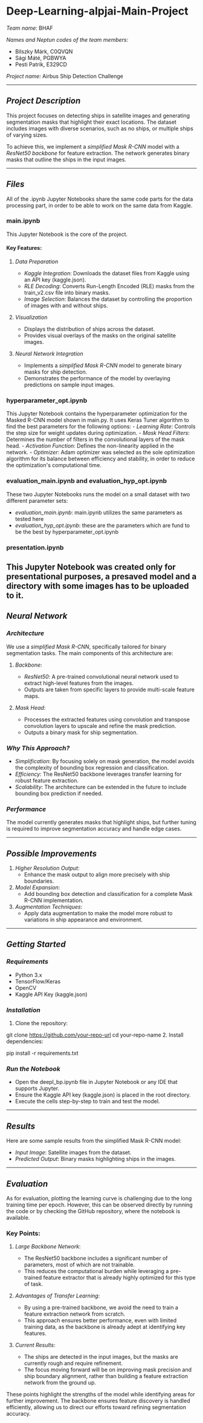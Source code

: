 # Deep-Learning-alpjai-Main-Project  

*Team name:* BHAF  

*Names and Neptun codes of the team members:*  
- Bilszky Márk, C0QVQN  
- Sági Máté, PGBWYA  
- Pesti Patrik, E329CD  

*Project name:* Airbus Ship Detection Challenge  

---

## *Project Description*  
This project focuses on detecting ships in satellite images and generating segmentation masks that highlight their exact locations. The dataset includes images with diverse scenarios, such as no ships, or multiple ships of varying sizes.  

To achieve this, we implement a *simplified Mask R-CNN* model with a *ResNet50 backbone* for feature extraction. The network generates binary masks that outline the ships in the input images.  

---

## *Files*  

All of the .ipynb Jupyter Notebooks share the same code parts for the data processing part, in order to be able to work on the same data from Kaggle.

### **main.ipynb**  
This Jupyter Notebook is the core of the project.  

#### Key Features:  
1. *Data Preparation*  
   - *Kaggle Integration*: Downloads the dataset files from Kaggle using an API key (kaggle.json).  
   - *RLE Decoding*: Converts Run-Length Encoded (RLE) masks from the train_v2.csv file into binary masks.  
   - *Image Selection*: Balances the dataset by controlling the proportion of images with and without ships.  

2. *Visualization*  
   - Displays the distribution of ships across the dataset.  
   - Provides visual overlays of the masks on the original satellite images.  

3. *Neural Network Integration*  
   - Implements a *simplified Mask R-CNN* model to generate binary masks for ship detection.  
   - Demonstrates the performance of the model by overlaying predictions on sample input images.

### **hyperparameter_opt.ipynb**
This Jupyter Notebook contains the hyperparameter optimization for the Masked R-CNN model shown in main.py.
It uses Keras Tuner algorithm to find the best parameters for the following options:
    - *Learning Rate*: Controls the step size for weight updates during optimization.
    - *Mask Head Filters*: Determines the number of filters in the convolutional layers of the mask head.
    - *Activation Function*: Defines the non-linearity applied in the network.
    - *Optimizer*: Adam optimizer was selected as the sole optimization algorithm for its balance between efficiency and stability, in order to reduce the optimization's computational time.

### **evaluation_main.ipynb and evaluation_hyp_opt.ipynb**
These two Jupyter Notebooks runs the model on a small dataset with two different parameter sets:
   - *evaluation_main.ipynb*: main.ipynb utilizes the same parameters as tested here
   - *evaluation_hyp_opt.ipynb*: these are the parameters which are fund to be the best by hyperparameter_opt.ipynb

### **presentation.ipynb**
This Jupyter Notebook was created only for presentational purposes, a presaved model and a directory with some images has to be uploaded to it.
---

## *Neural Network*  

### *Architecture*  
We use a *simplified Mask R-CNN*, specifically tailored for binary segmentation tasks. The main components of this architecture are:  

1. *Backbone*:  
   - *ResNet50*: A pre-trained convolutional neural network used to extract high-level features from the images.  
   - Outputs are taken from specific layers to provide multi-scale feature maps.  

2. *Mask Head*:  
   - Processes the extracted features using convolution and transpose convolution layers to upscale and refine the mask prediction.  
   - Outputs a binary mask for ship segmentation.  

### *Why This Approach?*  
- *Simplification*: By focusing solely on mask generation, the model avoids the complexity of bounding box regression and classification.  
- *Efficiency*: The ResNet50 backbone leverages transfer learning for robust feature extraction.  
- *Scalability*: The architecture can be extended in the future to include bounding box prediction if needed.  

### *Performance*  
The model currently generates masks that highlight ships, but further tuning is required to improve segmentation accuracy and handle edge cases.  

---

## *Possible Improvements*  
1. *Higher Resolution Output*:  
   - Enhance the mask output to align more precisely with ship boundaries.  
2. *Model Expansion*:  
   - Add bounding box detection and classification for a complete Mask R-CNN implementation.  
3. *Augmentation Techniques*:  
   - Apply data augmentation to make the model more robust to variations in ship appearance and environment.  

---

## *Getting Started*  

### *Requirements*  
- Python 3.x  
- TensorFlow/Keras  
- OpenCV  
- Kaggle API Key (kaggle.json)  

### *Installation*  
1. Clone the repository:  
   
git clone https://github.com/your-repo-url
cd your-repo-name
2. Install dependencies:  
   
pip install -r requirements.txt

### *Run the Notebook*  
- Open the deepl_bp.ipynb file in Jupyter Notebook or any IDE that supports Jupyter.  
- Ensure the Kaggle API key (kaggle.json) is placed in the root directory.  
- Execute the cells step-by-step to train and test the model.  

---
## *Results*  
Here are some sample results from the simplified Mask R-CNN model:  
- *Input Image*: Satellite images from the dataset.  
- *Predicted Output*: Binary masks highlighting ships in the images.  

---

## *Evaluation*  

As for evaluation, plotting the learning curve is challenging due to the long training time per epoch. However, this can be observed directly by running the code or by checking the GitHub repository, where the notebook is available.  

### Key Points:  
1. *Large Backbone Network*:  
   - The ResNet50 backbone includes a significant number of parameters, most of which are not trainable.  
   - This reduces the computational burden while leveraging a pre-trained feature extractor that is already highly optimized for this type of task.  

2. *Advantages of Transfer Learning*:  
   - By using a pre-trained backbone, we avoid the need to train a feature extraction network from scratch.  
   - This approach ensures better performance, even with limited training data, as the backbone is already adept at identifying key features.  

3. *Current Results*:  
   - The ships are detected in the input images, but the masks are currently rough and require refinement.  
   - The focus moving forward will be on improving mask precision and ship boundary alignment, rather than building a feature extraction network from the ground up.  

These points highlight the strengths of the model while identifying areas for further improvement. The backbone ensures feature discovery is handled efficiently, allowing us to direct our efforts toward refining segmentation accuracy.
